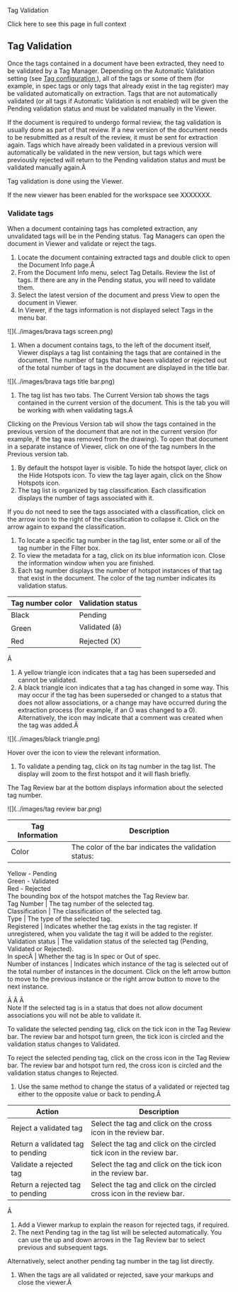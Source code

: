 Tag Validation

Click here to see this page in full context

##  Tag Validation

Once the tags contained in a document have been extracted, they need to be
validated by a Tag Manager. Depending on the Automatic Validation setting (see
[ Tag configuration ](../Admin/Workspace_Settings/Tag_configuration.htm#h) ),
all of the tags or some of them (for example, in spec tags or only tags that
already exist in the tag register) may be validated automatically on
extraction. Tags that are not automatically validated (or all tags if
Automatic Validation is not enabled) will be given the Pending validation
status and must be validated manually in the Viewer.

If the document is required to undergo formal review, the tag validation is
usually done as part of that review. If a new version of the document needs to
be resubmitted as a result of the review, it must be sent for extraction
again. Tags which have already been validated in a previous version will
automatically be validated in the new version, but tags which were previously
rejected will return to the Pending validation status and must be validated
manually again.Â

Tag validation is done using the Viewer.

If the new viewer has been enabled for the workspace see XXXXXXX.

###  Validate tags

When a document containing tags has completed extraction, any unvalidated tags
will be in the Pending status. Tag Managers can open the document in Viewer
and validate or reject the tags.

  1. Locate the document containing extracted tags and double click to open the Document Info page.Â 
  2. From the Document Info menu, select Tag Details. Review the list of tags. If there are any in the Pending status, you will need to validate them. 
  3. Select the latest version of the document and press View to open the document in Viewer. 
  4. In Viewer, if the tags information is not displayed select Tags in the menu bar. 

![](../images/brava tags screen.png)

  1. When a document contains tags, to the left of the document itself, Viewer displays a tag list containing the tags that are contained in the document. The number of tags that have been validated or rejected out of the total number of tags in the document are displayed in the title bar. 

![](../images/brava tags title bar.png)

  1. The tag list has two tabs. The Current Version tab shows the tags contained in the current version of the document. This is the tab you will be working with when validating tags.Â 

Clicking on the Previous Version tab will show the tags contained in the
previous version of the document that are not in the current version (for
example, if the tag was removed from the drawing). To open that document in a
separate instance of Viewer, click on one of the tag numbers In the Previous
version tab.

  1. By default the hotspot layer is visible. To hide the hotspot layer, click on the Hide Hotspots icon. To view the tag layer again, click on the Show Hotspots icon. 
  2. The tag list is organized by tag classification. Each classification displays the number of tags associated with it. 

If you do not need to see the tags associated with a classification, click on
the arrow icon to the right of the classification to collapse it. Click on the
arrow again to expand the classification.

  1. To locate a specific tag number in the tag list, enter some or all of the tag number in the Filter box. 
  2. To view the metadata for a tag, click on its blue information icon. Close the information window when you are finished. 
  3. Each tag number displays the number of hotspot instances of that tag that exist in the document. The color of the tag number indicates its validation status. 

Tag number color  |  Validation status   
---|---  
Black  |  Pending   
Green  |  Validated (â)   
Red  |  Rejected (X)   
  
Â

  1. A yellow triangle icon indicates that a tag has been superseded and cannot be validated. 
  2. A black triangle icon indicates that a tag has changed in some way. This may occur if the tag has been superseded or changed to a status that does not allow associations, or a change may have occurred during the extraction process (for example, if an O was changed to a 0). Alternatively, the icon may indicate that a comment was created when the tag was added.Â 

![](../images/black triangle.png)

Hover over the icon to view the relevant information.

  1. To validate a pending tag, click on its tag number in the tag list. The display will zoom to the first hotspot and it will flash briefly. 

The Tag Review bar at the bottom displays information about the selected tag
number.

![](../images/tag review bar.png)

Tag Information  |  Description   
---|---  
Color  |  The color of the bar indicates the validation status:   
Yellow  \- Pending  
Green  \- Validated  
Red  \- Rejected  
The bounding box of the hotspot matches the Tag Review bar.  
Tag Number  |  The tag number of the selected tag.   
Classification  |  The classification of the selected tag.   
Type  |  The type of the selected tag.   
Registered  |  Indicates whether the tag exists in the tag register. If unregistered, when you validate the tag it will be added to the register.   
Validation status  |  The validation status of the selected tag (Pending, Validated or Rejected).   
In specÂ  |  Whether the tag is In spec or Out of spec.   
Number of instances  |  Indicates which instance of the tag is selected out of the total number of instances in the document. Click on the left arrow button to move to the previous instance or the right arrow button to move to the next instance.   
  
Â Â Â  
Note  If the selected tag is in a status that does not allow document
associations you will not be able to validate it.

To validate the selected pending tag, click on the tick icon in the Tag Review
bar. The review bar and hotspot turn green, the tick icon is circled and the
validation status changes to Validated.

To reject the selected pending tag, click on the cross icon in the Tag Review
bar. The review bar and hotspot turn red, the cross icon is circled and the
validation status changes to Rejected.

  1. Use the same method to change the status of a validated or rejected tag either to the opposite value or back to pending.Â 

Action  |  Description   
---|---  
Reject a validated tag  |  Select the tag and click on the cross icon in the review bar.   
Return a validated tag to pending  |  Select the tag and click on the circled tick icon in the review bar.   
Validate a rejected tag  |  Select the tag and click on the tick icon in the review bar.   
Return a rejected tag to pending  |  Select the tag and click on the circled cross icon in the review bar.   
  
Â

  1. Add a Viewer markup to explain the reason for rejected tags, if required. 
  2. The next Pending tag in the tag list will be selected automatically. You can use the up and down arrows in the Tag Review bar to select previous and subsequent tags. 

Alternatively, select another pending tag number in the tag list directly.

  1. When the tags are all validated or rejected, save your markups and close the viewer.Â 

